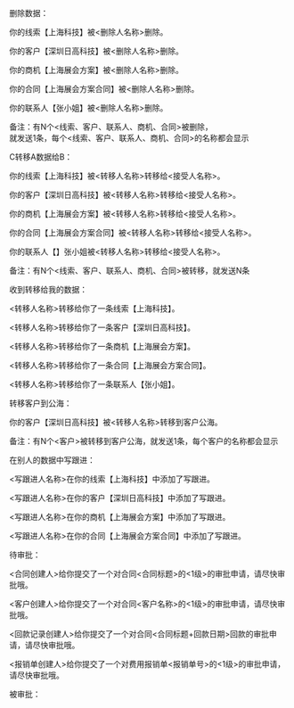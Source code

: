 删除数据：

你的线索【上海科技】被&lt;删除人名称&gt;删除。

你的客户【深圳日高科技】被&lt;删除人名称&gt;删除。

你的商机【上海展会方案】被&lt;删除人名称&gt;删除。

你的合同【上海展会方案合同】被&lt;删除人名称&gt;删除。

你的联系人【张小姐】被&lt;删除人名称&gt;删除。

备注：有N个&lt;线索、客户、联系人、商机、合同&gt;被删除，  
就发送1条，每个&lt;线索、客户、联系人、商机、合同&gt;的名称都会显示

C转移A数据给B：

你的线索【上海科技】被&lt;转移人名称&gt;转移给&lt;接受人名称&gt;。

你的客户【深圳日高科技】被&lt;转移人名称&gt;转移给&lt;接受人名称&gt;。

你的商机【上海展会方案】被&lt;转移人名称&gt;转移给&lt;接受人名称&gt;。

你的合同【上海展会方案合同】被&lt;转移人名称&gt;转移给&lt;接受人名称&gt;。

你的联系人【】张小姐被&lt;转移人名称&gt;转移给&lt;接受人名称&gt;。

备注：有N个&lt;线索、客户、联系人、商机、合同&gt;被转移，就发送N条

收到转移给我的数据：

&lt;转移人名称&gt;转移给你了一条线索【上海科技】。

&lt;转移人名称&gt;转移给你了一条客户【深圳日高科技】。

&lt;转移人名称&gt;转移给你了一条商机【上海展会方案】。

&lt;转移人名称&gt;转移给你了一条合同【上海展会方案合同】。

&lt;转移人名称&gt;转移给你了一条联系人【张小姐】。

转移客户到公海：

你的客户【深圳日高科技】被&lt;转移人名称&gt;转移到客户公海。

备注：有N个&lt;客户&gt;被转移到客户公海，就发送1条，每个客户的名称都会显示

在别人的数据中写跟进：

&lt;写跟进人名称&gt;在你的线索【上海科技】中添加了写跟进。

&lt;写跟进人名称&gt;在你的客户【深圳日高科技】中添加了写跟进。

&lt;写跟进人名称&gt;在你的商机【上海展会方案】中添加了写跟进。

&lt;写跟进人名称&gt;在你的合同【上海展会方案合同】中添加了写跟进。

待审批：

&lt;合同创建人&gt;给你提交了一个对合同&lt;合同标题&gt;的&lt;1级&gt;的审批申请，请尽快审批哦。

&lt;客户创建人&gt;给你提交了一个对合同&lt;客户名称&gt;的&lt;1级&gt;的审批申请，请尽快审批哦。

&lt;回款记录创建人&gt;给你提交了一个对合同&lt;合同标题+回款日期&gt;回款的审批申请，请尽快审批哦。

&lt;报销单创建人&gt;给你提交了一个对费用报销单&lt;报销单号&gt;的&lt;1级&gt;的审批申请，请尽快审批哦。

被审批：



